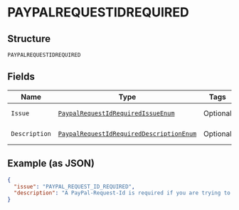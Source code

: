 
# PAYPALREQUESTIDREQUIRED

## Structure

`PAYPALREQUESTIDREQUIRED`

## Fields

| Name | Type | Tags | Description | Getter | Setter |
|  --- | --- | --- | --- | --- | --- |
| `Issue` | [`PaypalRequestIdRequiredIssueEnum`](../../doc/models/paypal-request-id-required-issue-enum.md) | Optional | - | PaypalRequestIdRequiredIssueEnum getIssue() | setIssue(PaypalRequestIdRequiredIssueEnum issue) |
| `Description` | [`PaypalRequestIdRequiredDescriptionEnum`](../../doc/models/paypal-request-id-required-description-enum.md) | Optional | - | PaypalRequestIdRequiredDescriptionEnum getDescription() | setDescription(PaypalRequestIdRequiredDescriptionEnum description) |

## Example (as JSON)

```json
{
  "issue": "PAYPAL_REQUEST_ID_REQUIRED",
  "description": "A PayPal-Request-Id is required if you are trying to process payment for an Order. Please specify a PayPal-Request-Id or Create the Order without a 'payment_source' specified."
}
```

